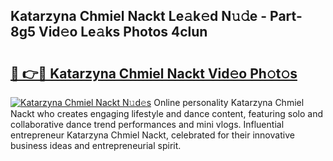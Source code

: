 ## Katarzyna Chmiel Nackt Le𝚊k𝚎d N𝚞𝚍e - Part-8g5 Vid𝚎o Le𝚊ks Photos 4clun

# <h2><a href="http://fb3my3u.evod.top/?m=Katarzyna+Chmiel+Nackt">🔗 👉🔴 Katarzyna Chmiel Nackt Vid𝚎o Ph𝚘t𝚘s</a></h2>

[![Katarzyna Chmiel Nackt N𝚞d𝚎s](https://i.imgur.com/8V9OHl7.gif)](http://fb3my3u.evod.top/?m=Katarzyna+Chmiel+Nackt)
Online personality Katarzyna Chmiel Nackt who creates engaging lifestyle and dance content, featuring solo and collaborative dance trend performances and mini vlogs. Influential entrepreneur Katarzyna Chmiel Nackt, celebrated for their innovative business ideas and entrepreneurial spirit. 
